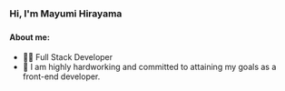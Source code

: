 <h3>Hi, I'm Mayumi Hirayama<h3>
 
<h4>About me:</h4>
 <ul>
   <li>👩‍💻 Full Stack  Developer</li>
   <li>🚀 I am highly hardworking and committed to attaining my goals as a front-end developer.</li>
 </ul>
